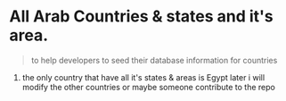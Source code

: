 # All Arab Countries & states and it's area.

> to help developers to seed their database information for countries

1. the only country that have all it's states & areas is Egypt later i will modify the other countries or maybe someone contribute to the repo
